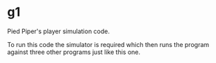 # g1
Pied Piper's player simulation code.

To run this code the simulator is required which then runs the program against three other programs just like this one.
